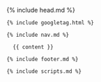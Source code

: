 <!DOCTYPE html>
<html>

  {% include head.md %}

  <body>

    {% include googletag.html %}

    {% include nav.md %}

      {{ content }}

    {% include footer.md %}

    {% include scripts.md %}

  </body>

</html>
